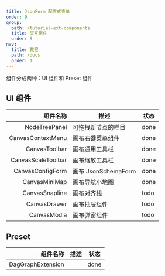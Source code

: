 ```yaml
---
title: JsonForm 配置式表单
order: 9
group:
  path: /tutorial-ext-components
  title: 交互组件
  order: 5
nav:
  title: 教程
  path: /docs
  order: 1
---
```


组件分成两种：UI 组件和 Preset 组件

## UI 组件

|           组件名称 | 描述                | 状态 |
| -----------------: | ------------------- | ---- |
|      NodeTreePanel | 可拖拽新节点的栏目  | done |
|  CanvasContextMenu | 画布右键菜单组件    | done |
|      CanvasToolbar | 画布通用工具栏      | done |
| CanvasScaleToolbar | 画布缩放工具栏      | done |
|   CanvasConfigForm | 画布 JsonSchemaForm | done |
|      CanvasMiniMap | 画布导航小地图      | done |
|     CanvasSnapline | 画布对齐线          | todo |
|       CanvasDrawer | 画布抽屉组件        | todo |
|        CanvasModla | 画布弹窗组件        | todo |

## Preset

|          组件名称 | 描述 | 状态 |
| ----------------: | ---: | ---- |
| DagGraphExtension |      | done |
